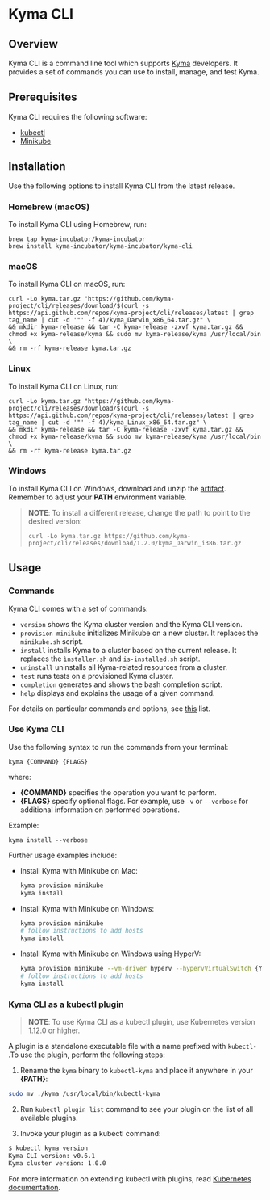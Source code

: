 # Kyma CLI

## Overview

Kyma CLI is a command line tool which supports [Kyma](https://github.com/kyma-project/kyma) developers. It provides a set of commands you can use to install, manage, and test Kyma. 

## Prerequisites

Kyma CLI requires the following software:
- [kubectl](https://github.com/kubernetes/kubectl) 
- [Minikube](https://github.com/kubernetes/minikube) 

## Installation

Use the following options to install Kyma CLI from the latest release. 

### Homebrew (macOS)
To install Kyma CLI using Homebrew, run:
```
brew tap kyma-incubator/kyma-incubator
brew install kyma-incubator/kyma-incubator/kyma-cli
```

### macOS
To install Kyma CLI on macOS, run:

```
curl -Lo kyma.tar.gz "https://github.com/kyma-project/cli/releases/download/$(curl -s https://api.github.com/repos/kyma-project/cli/releases/latest | grep tag_name | cut -d '"' -f 4)/kyma_Darwin_x86_64.tar.gz" \
&& mkdir kyma-release && tar -C kyma-release -zxvf kyma.tar.gz && chmod +x kyma-release/kyma && sudo mv kyma-release/kyma /usr/local/bin \
&& rm -rf kyma-release kyma.tar.gz
```

### Linux
To install Kyma CLI on Linux, run:

```
curl -Lo kyma.tar.gz "https://github.com/kyma-project/cli/releases/download/$(curl -s https://api.github.com/repos/kyma-project/cli/releases/latest | grep tag_name | cut -d '"' -f 4)/kyma_Linux_x86_64.tar.gz" \
&& mkdir kyma-release && tar -C kyma-release -zxvf kyma.tar.gz && chmod +x kyma-release/kyma && sudo mv kyma-release/kyma /usr/local/bin \
&& rm -rf kyma-release kyma.tar.gz
```

### Windows

To install Kyma CLI on Windows, download and unzip the [artifact](https://github.com/kyma-project/cli/releases). Remember to adjust your **PATH** environment variable.

>**NOTE**: To install a different release, change the path to point to the desired version:
  >```
  >curl -Lo kyma.tar.gz https://github.com/kyma-project/cli/releases/download/1.2.0/kyma_Darwin_i386.tar.gz
  >```

## Usage

### Commands

Kyma CLI comes with a set of commands:

- `version` shows the Kyma cluster version and the Kyma CLI version.
- `provision minikube` initializes Minikube on a new cluster. It replaces the `minikube.sh` script. 
- `install` installs Kyma to a cluster based on the current release. It replaces the `ìnstaller.sh` and `is-installed.sh` script. 
- `uninstall` uninstalls all Kyma-related resources from a cluster.
- `test` runs tests on a provisioned Kyma cluster.
- `completion` generates and shows the bash completion script.
- `help` displays and explains the usage of a given command.

For details on particular commands and options, see [this](https://github.com/kyma-project/cli/tree/master/docs/gen-docs) list.

### Use Kyma CLI

Use the following syntax to run the commands from your terminal:

```
kyma {COMMAND} {FLAGS}
```
where:

* **{COMMAND}** specifies the operation you want to perform.
* **{FLAGS}** specify optional flags. For example, use `-v` or `--verbose` for additional information on performed operations.

Example:

```
kyma install --verbose
```

Further usage examples include:

* Install Kyma with Minikube on Mac:

    ```bash
    kyma provision minikube
    kyma install
    ```

* Install Kyma with Minikube on Windows:

    ```bash
    kyma provision minikube
    # follow instructions to add hosts
    kyma install
    ```

* Install Kyma with Minikube on Windows using HyperV:

    ```bash
    kyma provision minikube --vm-driver hyperv --hypervVirtualSwitch {YOUR_SWITCH_NAME}
    # follow instructions to add hosts
    kyma install
    ```

### Kyma CLI as a kubectl plugin

> **NOTE**: To use Kyma CLI as a kubectl plugin, use Kubernetes version 1.12.0 or higher.

A plugin is a standalone executable file with a name prefixed with `kubectl-` .To use the plugin, perform the following steps:

1. Rename the `kyma` binary to `kubectl-kyma` and place it anywhere in your **{PATH}**:

```bash
sudo mv ./kyma /usr/local/bin/kubectl-kyma
```

2. Run `kubectl plugin list` command to see your plugin on the list of all available plugins.

3. Invoke your plugin as a kubectl command:

```bash
$ kubectl kyma version
Kyma CLI version: v0.6.1
Kyma cluster version: 1.0.0
```

For more information on extending kubectl with plugins, read [Kubernetes documentation](https://kubernetes.io/docs/tasks/extend-kubectl/kubectl-plugins/).
